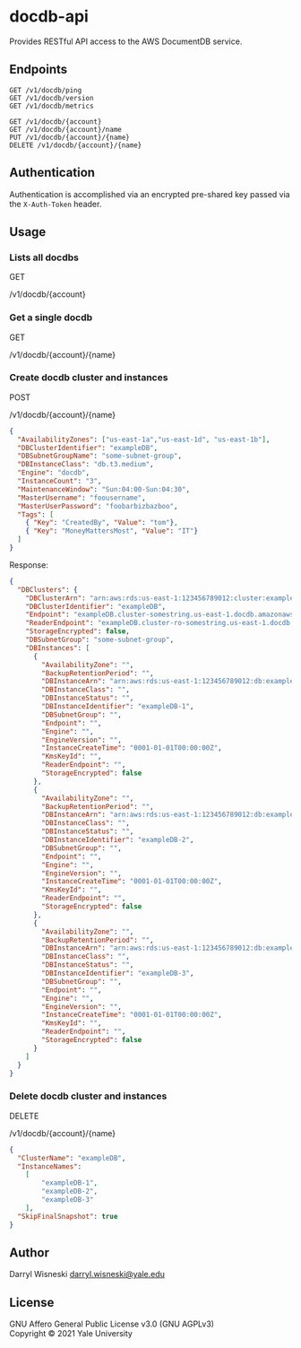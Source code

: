 # docdb-api

Provides RESTful API access to the AWS DocumentDB service.

## Endpoints

```
GET /v1/docdb/ping
GET /v1/docdb/version
GET /v1/docdb/metrics

GET /v1/docdb/{account}
GET /v1/docdb/{account}/name
PUT /v1/docdb/{account}/{name}
DELETE /v1/docdb/{account}/{name}
```

## Authentication

Authentication is accomplished via an encrypted pre-shared key passed via the `X-Auth-Token` header.

## Usage

### Lists all docdbs

GET

/v1/docdb/{account}

### Get a single docdb

GET

/v1/docdb/{account}/{name}


### Create docdb cluster and instances

POST

/v1/docdb/{account}/{name}

```JSON
{
  "AvailabilityZones": ["us-east-1a","us-east-1d", "us-east-1b"],
  "DBClusterIdentifier": "exampleDB",
  "DBSubnetGroupName": "some-subnet-group",
  "DBInstanceClass": "db.t3.medium",
  "Engine": "docdb",
  "InstanceCount": "3",
  "MaintenanceWindow": "Sun:04:00-Sun:04:30",
  "MasterUsername": "foousername",
  "MasterUserPassword": "foobarbizbazboo",
  "Tags": [
    { "Key": "CreatedBy", "Value": "tom"},
    { "Key": "MoneyMattersMost", "Value": "IT"}
  ]
}
```

Response:

```JSON
{
  "DBClusters": {
    "DBClusterArn": "arn:aws:rds:us-east-1:123456789012:cluster:exampleDB",
    "DBClusterIdentifier": "exampleDB",
    "Endpoint": "exampleDB.cluster-somestring.us-east-1.docdb.amazonaws.com",
    "ReaderEndpoint": "exampleDB.cluster-ro-somestring.us-east-1.docdb.amazonaws.com",
    "StorageEncrypted": false,
    "DBSubnetGroup": "some-subnet-group",
    "DBInstances": [
      {
        "AvailabilityZone": "",
        "BackupRetentionPeriod": "",
        "DBInstanceArn": "arn:aws:rds:us-east-1:123456789012:db:exampleDB-1",
        "DBInstanceClass": "",
        "DBInstanceStatus": "",
        "DBInstanceIdentifier": "exampleDB-1",
        "DBSubnetGroup": "",
        "Endpoint": "",
        "Engine": "",
        "EngineVersion": "",
        "InstanceCreateTime": "0001-01-01T00:00:00Z",
        "KmsKeyId": "",
        "ReaderEndpoint": "",
        "StorageEncrypted": false
      },
      {
        "AvailabilityZone": "",
        "BackupRetentionPeriod": "",
        "DBInstanceArn": "arn:aws:rds:us-east-1:123456789012:db:exampleDB-2",
        "DBInstanceClass": "",
        "DBInstanceStatus": "",
        "DBInstanceIdentifier": "exampleDB-2",
        "DBSubnetGroup": "",
        "Endpoint": "",
        "Engine": "",
        "EngineVersion": "",
        "InstanceCreateTime": "0001-01-01T00:00:00Z",
        "KmsKeyId": "",
        "ReaderEndpoint": "",
        "StorageEncrypted": false
      },
      {
        "AvailabilityZone": "",
        "BackupRetentionPeriod": "",
        "DBInstanceArn": "arn:aws:rds:us-east-1:123456789012:db:exampleDB-3",
        "DBInstanceClass": "",
        "DBInstanceStatus": "",
        "DBInstanceIdentifier": "exampleDB-3",
        "DBSubnetGroup": "",
        "Endpoint": "",
        "Engine": "",
        "EngineVersion": "",
        "InstanceCreateTime": "0001-01-01T00:00:00Z",
        "KmsKeyId": "",
        "ReaderEndpoint": "",
        "StorageEncrypted": false
      }
    ]
  }
}

```

### Delete docdb cluster and instances

DELETE

/v1/docdb/{account}/{name}

```JSON
{
  "ClusterName": "exampleDB",
  "InstanceNames":
    [
        "exampleDB-1",
        "exampleDB-2",
        "exampleDB-3"
    ],
  "SkipFinalSnapshot": true
}
```

## Author

Darryl Wisneski <darryl.wisneski@yale.edu>

## License

GNU Affero General Public License v3.0 (GNU AGPLv3)  
Copyright © 2021 Yale University
